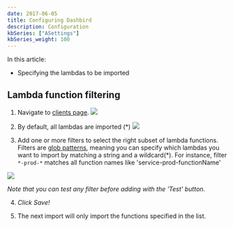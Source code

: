 ```yaml
---
date: 2017-06-05
title: Configuring Dashbird
description: Configuration
kbSeries: ["ASettings"]
kbSeries_weight: 100
---
```


In this article:
- Specifying the lambdas to be imported

## Lambda function filtering
1. Navigate to [clients page](https://app.dashbird.io/clients).
![](/images/help/settings.png)

2. By default, all lambdas are imported (*)
![](/images/filtering.png)

3. Add one or more filters to select the right subset of lambda functions.
Filters are [glob patterns](https://en.wikipedia.org/wiki/Glob_(programming)), meaning you can specify which lambdas you want to import by matching a string and a wildcard(*).
For instance, filter `*-prod-*` matches all function names like 'service-prod-functionName'

![](/images/help/filtering2.png)

_Note that you can test any filter before adding with the 'Test' button._

4. *Click Save!*

5. The next import will only import the functions specified in the list.
